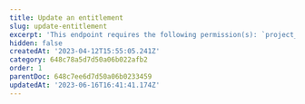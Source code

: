 ```yaml
---
title: Update an entitlement
slug: update-entitlement
excerpt: 'This endpoint requires the following permission(s): `project_configuration:entitlements:read_write`.'
hidden: false
createdAt: '2023-04-12T15:55:05.241Z'
category: 648c78a5d7d50a06b022afb2
order: 1
parentDoc: 648c7ee6d7d50a06b0233459
updatedAt: '2023-06-16T16:41:41.174Z'
---
```

